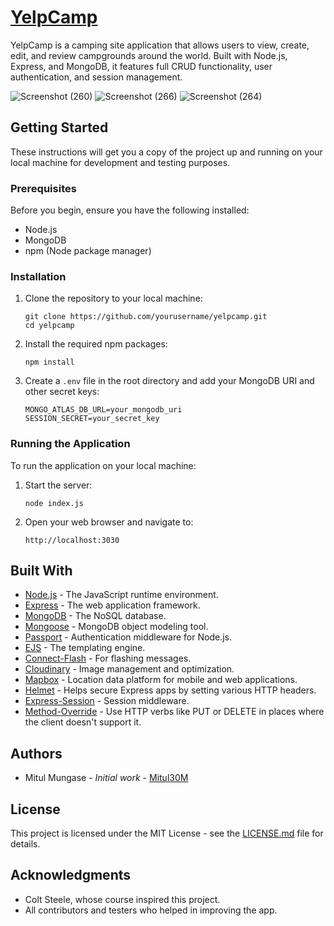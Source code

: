 # [YelpCamp](https://yelpcamp-boqf.onrender.com)

<p>
YelpCamp is a camping site application that allows users to view, create, edit, and review campgrounds around the world. Built with Node.js, Express, and MongoDB, it features full CRUD functionality, user authentication, and session management.
</p>

![Screenshot (260)](https://github.com/Mitul30M/YelpCamp/assets/120619177/b602a535-7592-4288-aa5d-c9063bfafc89)
![Screenshot (266)](https://github.com/Mitul30M/YelpCamp/assets/120619177/2c1a0ff3-3ddf-499a-ae6d-3ae5df163d7c)
![Screenshot (264)](https://github.com/Mitul30M/YelpCamp/assets/120619177/83aa4057-2cec-4cdc-a3f4-cea9ad7437db)



<h2>Getting Started</h2>

These instructions will get you a copy of the project up and running on your local machine for development and testing purposes.

### Prerequisites

Before you begin, ensure you have the following installed:
- Node.js
- MongoDB
- npm (Node package manager)

### Installation

1. Clone the repository to your local machine:
   ```
   git clone https://github.com/yourusername/yelpcamp.git
   cd yelpcamp
   ```

2. Install the required npm packages:
   ```
   npm install
   
   ```

3. Create a `.env` file in the root directory and add your MongoDB URI and other secret keys:
   ```
   MONGO_ATLAS_DB_URL=your_mongodb_uri
   SESSION_SECRET=your_secret_key
   ```

### Running the Application

To run the application on your local machine:

1. Start the server:
   ```
   node index.js
   
   ```

2. Open your web browser and navigate to:
   ```
   http://localhost:3030
   
   ```

## Built With

* [Node.js](https://nodejs.org/en/) - The JavaScript runtime environment.
* [Express](https://expressjs.com/) - The web application framework.
* [MongoDB](https://www.mongodb.com/) - The NoSQL database.
* [Mongoose](https://mongoosejs.com/) - MongoDB object modeling tool.
* [Passport](http://www.passportjs.org/) - Authentication middleware for Node.js.
* [EJS](https://ejs.co/) - The templating engine.
* [Connect-Flash](https://github.com/jaredhanson/connect-flash) - For flashing messages.
* [Cloudinary](https://cloudinary.com/) - Image management and optimization.
* [Mapbox](https://www.mapbox.com/) - Location data platform for mobile and web applications.
* [Helmet](https://helmetjs.github.io/) - Helps secure Express apps by setting various HTTP headers.
* [Express-Session](https://github.com/expressjs/session) - Session middleware.
* [Method-Override](https://github.com/expressjs/method-override) - Use HTTP verbs like PUT or DELETE in places where the client doesn't support it.

## Authors

* Mitul Mungase - *Initial work* - [Mitul30M](https://github.com/Mitul30M)

## License

This project is licensed under the MIT License - see the [LICENSE.md](LICENSE) file for details.

## Acknowledgments

* Colt Steele, whose course inspired this project.
* All contributors and testers who helped in improving the app.


